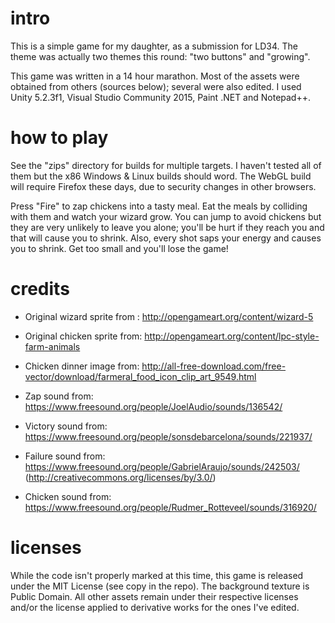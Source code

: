 # intro

This is a simple game for my daughter, as a submission for LD34. The theme was actually two themes this round: "two buttons" and "growing".

This game was written in a 14 hour marathon. Most of the assets were obtained from others (sources below); several were also edited. I used Unity 5.2.3f1, Visual Studio Community 2015, Paint .NET and Notepad++.

# how to play

See the "zips" directory for builds for multiple targets. I haven't tested all of them but the x86 Windows & Linux builds should word. The WebGL build will require Firefox these days, due to security changes in other browsers.

Press "Fire" to zap chickens into a tasty meal. Eat the meals by colliding with them and watch your wizard grow. You can jump to avoid chickens but they are very unlikely to leave you alone; you'll be hurt if they reach you and that will cause you to shrink. Also, every shot saps your energy and causes you to shrink. Get too small and you'll lose the game!

# credits

- Original wizard sprite from : http://opengameart.org/content/wizard-5
- Original chicken sprite from: http://opengameart.org/content/lpc-style-farm-animals
- Chicken dinner image from: http://all-free-download.com/free-vector/download/farmeral_food_icon_clip_art_9549.html

- Zap sound from: https://www.freesound.org/people/JoelAudio/sounds/136542/
- Victory sound from: https://www.freesound.org/people/sonsdebarcelona/sounds/221937/
- Failure sound from: https://www.freesound.org/people/GabrielAraujo/sounds/242503/ (http://creativecommons.org/licenses/by/3.0/)
- Chicken sound from: https://www.freesound.org/people/Rudmer_Rotteveel/sounds/316920/

# licenses

While the code isn't properly marked at this time, this game is released under the MIT License (see copy in the repo). The background texture is Public Domain. All other assets remain under their respective licenses and/or the license applied to derivative works for the ones I've edited.